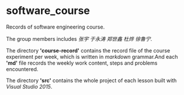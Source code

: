 # software_course

Records of software engineering course.<br>

The group members includes *张宇 于永涛 郑世鑫 杜烨 徐鲁宁*.

The directory <b>'course-record'</b> contains the record file of the course experiment per week, which is written in *markdown* grammar.And each **'md'** file records the weekly work content, steps and problems encountered.

The directory <b>'src'</b> contains the whole project of each lesson built with *Visual Studio 2015*.
